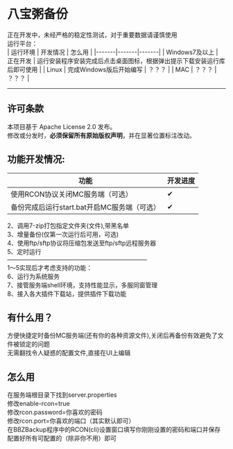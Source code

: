 # 八宝粥备份
正在开发中，未经严格的稳定性测试，对于重要数据请谨慎使用  
运行平台：  
| 运行环境 | 开发情况 | 怎么用 |
   |-------|-------|-------|
   | Windows7及以上 | 正在开发 | 运行安装程序安装完成后点击桌面图标，根据弹出提示下载安装运行库后即可使用 |
   | Linux | 完成Windows版后开始编写 | ？？？ |
   | MAC | ？？？ | ？？？ |
***
## 许可条款
   本项目基于 Apache License 2.0 发布。  
   修改或分发时，**必须保留所有原始版权声明**，并在显著位置标注改动。  
## 功能开发情况:
   | 功能 | 开发进度 |
|-------|-------|
| 使用RCON协议关闭MC服务端（可选） | ✔ |
| 备份完成后运行start.bat开启MC服务端（可选） | ✔ |
2、调用7-zip打包指定文件夹(文件),带黑名单  
3、增量备份(仅第一次运行后可用，可选)  
4、使用ftp/sftp协议将压缩包发送至ftp/sftp远程服务器  
5、定时运行  
———————————————————————  
1～5实现后才考虑支持的功能：  
6、运行为系统服务  
7、接管服务端shell环境，支持性能显示，多服同窗管理  
8、接入各大插件下载站，提供插件下载功能  
## 有什么用？
方便快捷定时备份MC服务端(还有你的各种资源文件),关闭后再备份有效避免了文件被锁定的问题  
无需翻找令人疑惑的配置文件,直接在UI上编辑  
## 怎么用  
在服务端根目录下找到server.properties  
修改enable-rcon=true  
修改rcon.password=你喜欢的密码  
修改rcon.port=你喜欢的端口（其实默认即可）  
在BBZBackup程序中的RCON(cli)设置窗口填写你刚刚设置的密码和端口并保存  
配置好所有可配置的（除非你不用）即可
